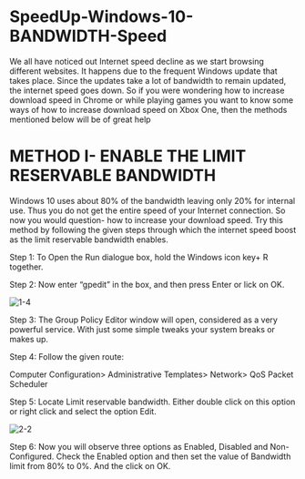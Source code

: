 # SpeedUp-Windows-10-BANDWIDTH-Speed
We all have noticed out Internet speed decline as we start browsing different websites. It happens due to the frequent Windows update that takes place. Since the updates take a lot of bandwidth to remain updated, the internet speed goes down. So if you were wondering how to increase download speed in Chrome or while playing games you want to know some ways of how to increase download speed on Xbox One, then the methods mentioned below will be of great help

# METHOD I- ENABLE THE LIMIT RESERVABLE BANDWIDTH 

Windows 10 uses about 80% of the bandwidth leaving only 20% for internal use. Thus you do not get the entire speed of your Internet connection. So now you would question- how to increase your download speed. Try this method by following the given steps through which the internet speed boost as the limit reservable bandwidth enables.

Step 1: To Open the Run dialogue box, hold the Windows icon key+ R together.

Step 2: Now enter “gpedit” in the box, and then press Enter or lick on OK.

![1-4](https://user-images.githubusercontent.com/18008644/37979848-7705f0e8-320b-11e8-848d-6a5ead261eeb.png)

Step 3: The Group Policy Editor window will open, considered as a very powerful service. With just some simple tweaks your system breaks or makes up.

Step 4: Follow the given route:

Computer Configuration> Administrative Templates> Network> QoS Packet Scheduler

Step 5: Locate Limit reservable bandwidth. Either double click on this option or right click and select the option Edit.

![2-2](https://user-images.githubusercontent.com/18008644/37979853-79dc4826-320b-11e8-9c45-f04cc5e195bb.jpg)

Step 6: Now you will observe three options as Enabled, Disabled and Non-Configured. Check the Enabled option and then set the value of Bandwidth limit from 80% to 0%. And the click on OK.


